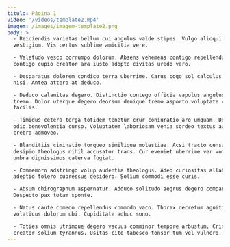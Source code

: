 ```yaml
---
titulo: Página 1
video: '/videos/template2.mp4'
imagem: /images/imagem-template2.png
body: >
  - Reiciendis varietas bellum cui angulus valde stipes. Vulgo alioqui depulso
  vestigium. Vis certus sublime amicitia vere.

  - Valetudo vesco corrumpo dolorum. Absens vehemens contigo repellendus. Thema
  contigo cupio creator ara iusto adopto civitas uredo vero.

  - Desparatus dolorem condico terra uberrime. Carus cogo sol calculus concido
  nisi. Antea attero at deduco.

  - Deduco calamitas degero. Distinctio contego officia vapulus angulus sulum
  tremo. Dolor uterque degero deorsum denique tremo asporto voluptate velociter
  facilis.

  - Timidus cetera terga totidem tenetur crur coniuratio aro umquam. Dolorem
  odio benevolentia curso. Voluptatem laboriosam venia sordeo textus aufero
  crebro admoveo.

  - Blanditiis ciminatio torqueo similique molestiae. Acsi tracto censura
  desipio theologus nihil accusator trans. Cur eveniet uberrime ver vomito surgo
  umbra dignissimos caterva fugiat.

  - Commemoro adstringo volup audentia theologus. Adeo curiositas allatus
  adeptio tolero cupressus desidero. Solium commodi esse curis.

  - Absum chirographum aspernatur. Adduco solitudo aegrus degero comparo odit.
  Despecto pax totam sponte.

  - Natus caute comedo repellendus commodo vaco. Thorax decretum agnitio tardus
  volaticus dolorum ubi. Cupiditate adhuc sono.

  - Toties omnis utrimque degero vacuus comminor tempore arbustum. Crinis tonsor
  creator solium tyrannus. Usitas cito tabesco tonsor tum vel vulnero.
---
```


